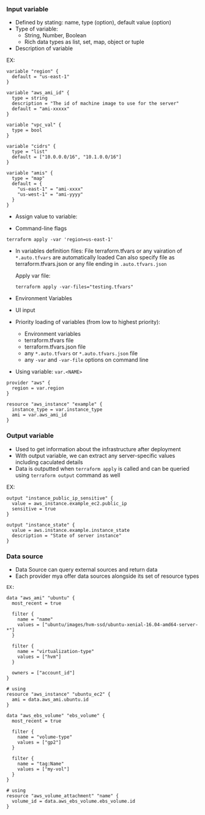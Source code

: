### Input variable
- Defined by stating: name, type (option), default value (option)
- Type of variable:
    +  String, Number, Boolean
    +  Rich data types as list, set, map, object or tuple
- Description of variable

EX:

```
variable "region" {
  default = "us-east-1"
}

variable "aws_ami_id" {
  type = string
  description = "The id of machine image to use for the server"
  default = "ami-xxxxx"
}

variable "vpc_val" {
  type = bool
}

variable "cidrs" {
  type = "list"
  default = ["10.0.0.0/16", "10.1.0.0/16"]
}

variable "amis" {
  type = "map"
  default = {
    "us-east-1" = "ami-xxxx"
    "us-west-1" = "ami-yyyy"
  }
}
```

- Assign value to variable:
+ Command-line flags
```
terraform apply -var 'region=us-east-1'
```

+ In variables definition files:
   File terraform.tfvars or any vairation of `*.auto.tfvars` are automatically loaded
   Can also specify file as terraform.tfvars.json or any file ending in `.auto.tfvars.json`
   
   Apply var file:
   
   ```
   terraform apply -var-files="testing.tfvars"
   ```
   
+ Environment Variables
+ UI input

- Priority loading of variables (from low to highest priority):
   + Environment variables
   + terraform.tfvars file
   + terraform.tfvars.json file
   + any `*.auto.tfvars` or `*.auto.tfvars.json` file
   + any `-var` and `-var-file` options on command line  


- Using variable: `var.<NAME>`

```
provider "aws" {
  region = var.region
}

resource "aws_instance" "example" {
  instance_type = var.instance_type
  ami = var.aws_ami_id
}
```

### Output variable
- Used to get information about the infrastructure after deployment
- With output variable, we can extract any server-specific values including caculated details
- Data is outputted when `terraform apply` is called and can be queried using `terraform output` command as well

EX:

```
output "instance_public_ip_sensitive" {
  value = aws_instance.example_ec2.public_ip
  sensitive = true
}

output "instance_state" {
  value = aws.instance.example.instance_state
  description = "State of server instance"
}
```

### Data source 

- Data Source can query external sources and return data
- Each provider mya offer data sources alongside its set of resource types

```
EX:

data "aws_ami" "ubuntu" {
  most_recent = true
  
  filter {
    name = "name"
    values = ["ubuntu/images/hvm-ssd/ubuntu-xenial-16.04-amd64-server-*"]
  }
  
  filter {
    name = "virtualization-type"
    values = ["hvm"]
  }
  
  owners = ["account_id"]
}

# using
resource "aws_instance" "ubuntu_ec2" {
  ami = data.aws_ami.ubuntu.id
}

data "aws_ebs_volume" "ebs_volume" {
  most_recent = true
  
  filter {
    name = "volume-type"
    values = ["gp2"]
  }
  
  filter {
    name = "tag:Name"
    values = ["my-vol"]
  }
}

# using
resource "aws_volume_attachment" "name" {
  volume_id = data.aws_ebs_volume.ebs_volume.id
}
```
